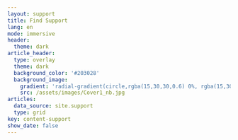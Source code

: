 ```yaml
---
layout: support
title: Find Support
lang: en
mode: immersive
header:
  theme: dark
article_header:
  type: overlay
  theme: dark
  background_color: '#203028'
  background_image:
    gradient: 'radial-gradient(circle,rgba(15,30,30,0.6) 0%, rgba(15,30,30,0.8) 100%)'
    src: /assets/images/Cover1_nb.jpg
articles:
  data_source: site.support
  type: grid
key: content-support
show_date: false
---
```

